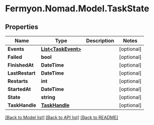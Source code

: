 # Fermyon.Nomad.Model.TaskState

## Properties

Name | Type | Description | Notes
------------ | ------------- | ------------- | -------------
**Events** | [**List&lt;TaskEvent&gt;**](TaskEvent.md) |  | [optional] 
**Failed** | **bool** |  | [optional] 
**FinishedAt** | **DateTime** |  | [optional] 
**LastRestart** | **DateTime** |  | [optional] 
**Restarts** | **int** |  | [optional] 
**StartedAt** | **DateTime** |  | [optional] 
**State** | **string** |  | [optional] 
**TaskHandle** | [**TaskHandle**](TaskHandle.md) |  | [optional] 

[[Back to Model list]](../README.md#documentation-for-models) [[Back to API list]](../README.md#documentation-for-api-endpoints) [[Back to README]](../README.md)

